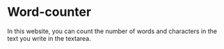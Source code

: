 # Word-counter

In this website, you can count the number of words and characters in the text you write in the textarea.
